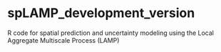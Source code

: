 # spLAMP_development_version
R code for spatial prediction and uncertainty modeling using the Local Aggregate Multiscale Process (LAMP)
